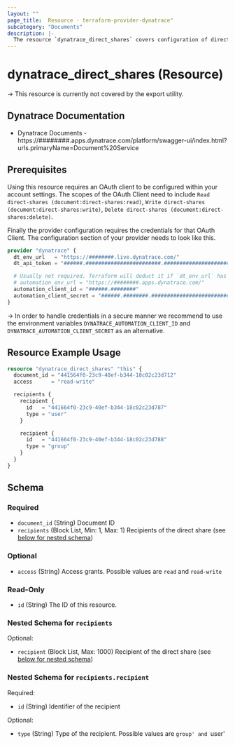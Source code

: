 ```yaml
---
layout: ""
page_title:  Resource - terraform-provider-dynatrace"
subcategory: "Documents"
description: |-
  The resource `dynatrace_direct_shares` covers configuration of direct shares for Documents (dashboards and notebooks) in Dynatrace.
---
```


# dynatrace_direct_shares (Resource)

-> This resource is currently not covered by the export utility.

## Dynatrace Documentation

- Dynatrace Documents - https://########.apps.dynatrace.com/platform/swagger-ui/index.html?urls.primaryName=Document%20Service

## Prerequisites

Using this resource requires an OAuth client to be configured within your account settings.
The scopes of the OAuth Client need to include `Read direct-shares (document:direct-shares:read)`, `Write direct-shares (document:direct-shares:write)`, `Delete direct-shares (document:direct-shares:delete)`.

Finally the provider configuration requires the credentials for that OAuth Client.
The configuration section of your provider needs to look like this.

```terraform
provider "dynatrace" {
  dt_env_url   = "https://########.live.dynatrace.com/"
  dt_api_token = "######.########################.################################################################"

  # Usually not required. Terraform will deduct it if `dt_env_url` has been specified
  # automation_env_url = "https://########.apps.dynatrace.com/"
  automation_client_id = "######.########"
  automation_client_secret = "######.########.################################################################"
}
```

-> In order to handle credentials in a secure manner we recommend to use the environment variables `DYNATRACE_AUTOMATION_CLIENT_ID` and `DYNATRACE_AUTOMATION_CLIENT_SECRET` as an alternative.

## Resource Example Usage

```terraform
resource "dynatrace_direct_shares" "this" {
  document_id = "441564f0-23c9-40ef-b344-18c02c23d712"
  access      = "read-write"

  recipients {
    recipient {
      id   = "441664f0-23c9-40ef-b344-18c02c23d787"
      type = "user"
    }

    recipient {
      id   = "441664f0-23c9-40ef-b344-18c02c23d788"
      type = "group"
    }
  }
}
```


<!-- schema generated by tfplugindocs -->
## Schema

### Required

- `document_id` (String) Document ID
- `recipients` (Block List, Min: 1, Max: 1) Recipients of the direct share (see [below for nested schema](#nestedblock--recipients))

### Optional

- `access` (String) Access grants. Possible values are `read` and `read-write`

### Read-Only

- `id` (String) The ID of this resource.

<a id="nestedblock--recipients"></a>
### Nested Schema for `recipients`

Optional:

- `recipient` (Block List, Max: 1000) Recipient of the direct share (see [below for nested schema](#nestedblock--recipients--recipient))

<a id="nestedblock--recipients--recipient"></a>
### Nested Schema for `recipients.recipient`

Required:

- `id` (String) Identifier of the recipient

Optional:

- `type` (String) Type of the recipient. Possible values are `group' and `user'

